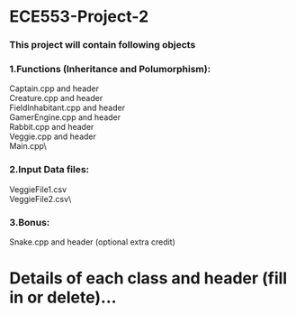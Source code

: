 # ECE553-Project-2
### This project will contain following objects
### 1.Functions (Inheritance and Polumorphism):
  Captain.cpp and header\
  Creature.cpp and header\
  FieldInhabitant.cpp and header\
  GamerEngine.cpp and header\
  Rabbit.cpp and header\
  Veggie.cpp and header\
  Main.cpp\
  
  
### 2.Input Data files:
  VeggieFile1.csv\
  VeggieFile2.csv\
  
  
### 3.Bonus:
  Snake.cpp and header (optional extra credit)


# Details of each class and header (fill in or delete)...
